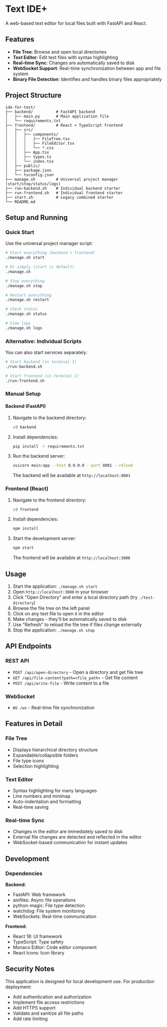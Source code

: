 # Text IDE+

A web-based text editor for local files built with FastAPI and React.

## Features

- **File Tree**: Browse and open local directories
- **Text Editor**: Edit text files with syntax highlighting
- **Real-time Sync**: Changes are automatically saved to disk
- **WebSocket Support**: Real-time synchronization between app and file system
- **Binary File Detection**: Identifies and handles binary files appropriately

## Project Structure

```
ide-for-text/
├── backend/          # FastAPI backend
│   ├── main.py       # Main application file
│   └── requirements.txt
├── frontend/         # React + TypeScript frontend
│   ├── src/
│   │   ├── components/
│   │   │   ├── FileTree.tsx
│   │   │   ├── FileEditor.tsx
│   │   │   └── *.css
│   │   ├── App.tsx
│   │   ├── types.ts
│   │   └── index.tsx
│   ├── public/
│   ├── package.json
│   └── tsconfig.json
├── manage.sh         # Universal project manager (start/stop/status/logs)
├── run-backend.sh    # Individual backend starter
├── run-frontend.sh   # Individual frontend starter
├── start.sh          # Legacy combined starter
└── README.md
```

## Setup and Running

### Quick Start

Use the universal project manager script:

```bash
# Start everything (backend + frontend)
./manage.sh start

# Or simply (start is default)
./manage.sh

# Stop everything
./manage.sh stop

# Restart everything
./manage.sh restart

# Check status
./manage.sh status

# View logs
./manage.sh logs
```

### Alternative: Individual Scripts

You can also start services separately:

```bash
# Start backend (in terminal 1)
./run-backend.sh

# Start frontend (in terminal 2)
./run-frontend.sh
```

### Manual Setup

#### Backend (FastAPI)

1. Navigate to the backend directory:
   ```bash
   cd backend
   ```

2. Install dependencies:
   ```bash
   pip install -r requirements.txt
   ```

3. Run the backend server:
   ```bash
   uvicorn main:app --host 0.0.0.0 --port 8001 --reload
   ```

   The backend will be available at `http://localhost:8001`

### Frontend (React)

1. Navigate to the frontend directory:
   ```bash
   cd frontend
   ```

2. Install dependencies:
   ```bash
   npm install
   ```

3. Start the development server:
   ```bash
   npm start
   ```

   The frontend will be available at `http://localhost:3000`

## Usage

1. Start the application: `./manage.sh start`
2. Open `http://localhost:3000` in your browser
3. Click "Open Directory" and enter a local directory path (try `./test-directory`)
4. Browse the file tree on the left panel
5. Click on any text file to open it in the editor
6. Make changes - they'll be automatically saved to disk
7. Use "Refresh" to reload the file tree if files change externally
8. Stop the application: `./manage.sh stop`

## API Endpoints

### REST API

- `POST /api/open-directory` - Open a directory and get file tree
- `GET /api/file-content?path=<file_path>` - Get file content
- `POST /api/write-file` - Write content to a file

### WebSocket

- `WS /ws` - Real-time file synchronization

## Features in Detail

### File Tree
- Displays hierarchical directory structure
- Expandable/collapsible folders
- File type icons
- Selection highlighting

### Text Editor
- Syntax highlighting for many languages
- Line numbers and minimap
- Auto-indentation and formatting
- Real-time saving

### Real-time Sync
- Changes in the editor are immediately saved to disk
- External file changes are detected and reflected in the editor
- WebSocket-based communication for instant updates

## Development

### Dependencies

**Backend:**
- FastAPI: Web framework
- aiofiles: Async file operations
- python-magic: File type detection
- watchdog: File system monitoring
- WebSockets: Real-time communication

**Frontend:**
- React 18: UI framework
- TypeScript: Type safety
- Monaco Editor: Code editor component
- React Icons: Icon library

## Security Notes

This application is designed for local development use. For production deployment:
- Add authentication and authorization
- Implement file access restrictions
- Add HTTPS support
- Validate and sanitize all file paths
- Add rate limiting